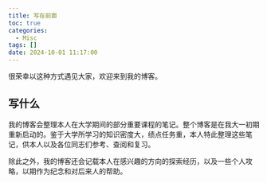 ```yaml
---
title: 写在前面
toc: true
categories:
  - Misc
tags: []
date: 2024-10-01 11:17:00
---
```


很荣幸以这种方式遇见大家，欢迎来到我的博客。

## 写什么

我的博客会整理本人在大学期间的部分重要课程的笔记。整个博客是在我大一初期重新启动的。鉴于大学所学习的知识密度大，绩点任务重，本人特此整理这些笔记，供本人以及各位同志们参考、查阅和复习。

除此之外，我的博客还会记载本人在感兴趣的方向的探索经历，以及一些个人攻略，以期作为纪念和对后来人的帮助。
